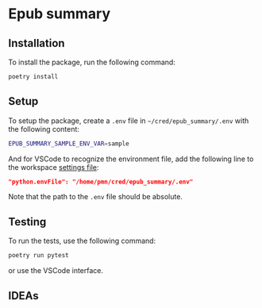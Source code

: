# Epub summary

## Installation

To install the package, run the following command:

```bash
poetry install
```

## Setup

To setup the package, create a `.env` file in `~/cred/epub_summary/.env` with the following content:

```bash
EPUB_SUMMARY_SAMPLE_ENV_VAR=sample
```

And for VSCode to recognize the environment file, add the following line to the
workspace [settings file](.vscode/settings.json):

```json
"python.envFile": "/home/pmn/cred/epub_summary/.env"
```

Note that the path to the `.env` file should be absolute.

## Testing

To run the tests, use the following command:

```bash
poetry run pytest
```

or use the VSCode interface.

## IDEAs